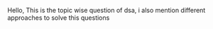 Hello,
This is the topic wise question of dsa, i also mention different approaches to solve this questions
